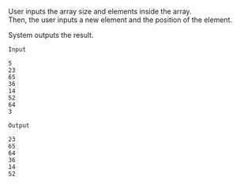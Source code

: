 User inputs the array size and elements inside the array.  
Then, the user inputs a new element and the position of the element.  

System outputs the result.

`Input`
```
5
23
65
36
14
52
64
3
```

`Output`
```
23
65
64
36
14
52
```
